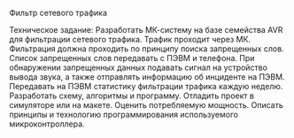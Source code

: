 Фильтр сетевого трафика

Техническое задание:
Разработать МК-систему на базе семейства AVR для фильтрации сетевого трафика. Трафик проходит через МК. Фильтрация должна проходить по принципу поиска запрещенных слов.
Список запрещенных слов передавать с ПЭВМ и телефона. При обнаружении запрещенных данных подавать сигнал на устройство вывода звука, а также отправлять информацию об инциденте на ПЭВМ. Передавать на ПЭВМ статистику фильтрации трафика каждую неделю.
Разработать схему, алгоритмы и программу. Отладить проект в симуляторе или на макете.
Оценить потребляемую мощность. Описать принципы и технологию программирования используемого микроконтроллера.
